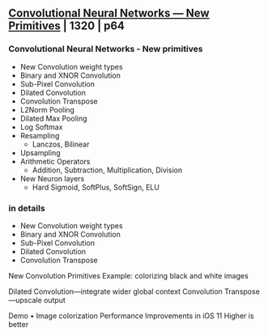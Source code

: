 ## [Convolutional Neural Networks — New Primitives](3-cnn-new-primitives.md) | 1320 | p64




### Convolutional Neural Networks -  New primitives

- New Convolution weight types
- Binary and XNOR Convolution
- Sub-Pixel Convolution
- Dilated Convolution
- Convolution Transpose
- L2Norm Pooling
- Dilated Max Pooling
- Log Softmax
- Resampling
  - Lanczos, Bilinear
- Upsampling
- Arithmetic Operators
  - Addition, Subtraction, Multiplication, Division
- New Neuron layers
  - Hard Sigmoid, SoftPlus, SoftSign, ELU


### in details

- New Convolution weight types
- Binary and XNOR Convolution
- Sub-Pixel Convolution
- Dilated Convolution
- Convolution Transpose


New Convolution Primitives
Example: colorizing black and white images

Dilated Convolution—integrate wider global context
Convolution Transpose—upscale output


Demo
• Image colorization
Performance Improvements in iOS 11
Higher is better